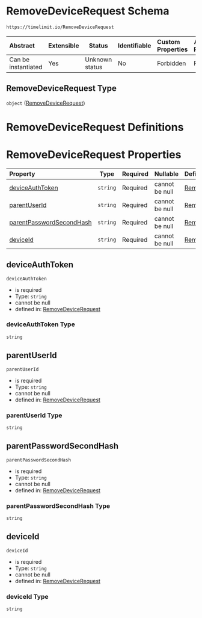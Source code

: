 # RemoveDeviceRequest Schema

```txt
https://timelimit.io/RemoveDeviceRequest
```




| Abstract            | Extensible | Status         | Identifiable | Custom Properties | Additional Properties | Access Restrictions | Defined In                                                                                |
| :------------------ | ---------- | -------------- | ------------ | :---------------- | --------------------- | ------------------- | ----------------------------------------------------------------------------------------- |
| Can be instantiated | Yes        | Unknown status | No           | Forbidden         | Forbidden             | none                | [RemoveDeviceRequest.schema.json](RemoveDeviceRequest.schema.json "open original schema") |

## RemoveDeviceRequest Type

`object` ([RemoveDeviceRequest](removedevicerequest.md))

# RemoveDeviceRequest Definitions

# RemoveDeviceRequest Properties

| Property                                              | Type     | Required | Nullable       | Defined by                                                                                                                                                             |
| :---------------------------------------------------- | -------- | -------- | -------------- | :--------------------------------------------------------------------------------------------------------------------------------------------------------------------- |
| [deviceAuthToken](#deviceAuthToken)                   | `string` | Required | cannot be null | [RemoveDeviceRequest](removedevicerequest-properties-deviceauthtoken.md "https&#x3A;//timelimit.io/RemoveDeviceRequest#/properties/deviceAuthToken")                   |
| [parentUserId](#parentUserId)                         | `string` | Required | cannot be null | [RemoveDeviceRequest](removedevicerequest-properties-parentuserid.md "https&#x3A;//timelimit.io/RemoveDeviceRequest#/properties/parentUserId")                         |
| [parentPasswordSecondHash](#parentPasswordSecondHash) | `string` | Required | cannot be null | [RemoveDeviceRequest](removedevicerequest-properties-parentpasswordsecondhash.md "https&#x3A;//timelimit.io/RemoveDeviceRequest#/properties/parentPasswordSecondHash") |
| [deviceId](#deviceId)                                 | `string` | Required | cannot be null | [RemoveDeviceRequest](removedevicerequest-properties-deviceid.md "https&#x3A;//timelimit.io/RemoveDeviceRequest#/properties/deviceId")                                 |

## deviceAuthToken




`deviceAuthToken`

-   is required
-   Type: `string`
-   cannot be null
-   defined in: [RemoveDeviceRequest](removedevicerequest-properties-deviceauthtoken.md "https&#x3A;//timelimit.io/RemoveDeviceRequest#/properties/deviceAuthToken")

### deviceAuthToken Type

`string`

## parentUserId




`parentUserId`

-   is required
-   Type: `string`
-   cannot be null
-   defined in: [RemoveDeviceRequest](removedevicerequest-properties-parentuserid.md "https&#x3A;//timelimit.io/RemoveDeviceRequest#/properties/parentUserId")

### parentUserId Type

`string`

## parentPasswordSecondHash




`parentPasswordSecondHash`

-   is required
-   Type: `string`
-   cannot be null
-   defined in: [RemoveDeviceRequest](removedevicerequest-properties-parentpasswordsecondhash.md "https&#x3A;//timelimit.io/RemoveDeviceRequest#/properties/parentPasswordSecondHash")

### parentPasswordSecondHash Type

`string`

## deviceId




`deviceId`

-   is required
-   Type: `string`
-   cannot be null
-   defined in: [RemoveDeviceRequest](removedevicerequest-properties-deviceid.md "https&#x3A;//timelimit.io/RemoveDeviceRequest#/properties/deviceId")

### deviceId Type

`string`

